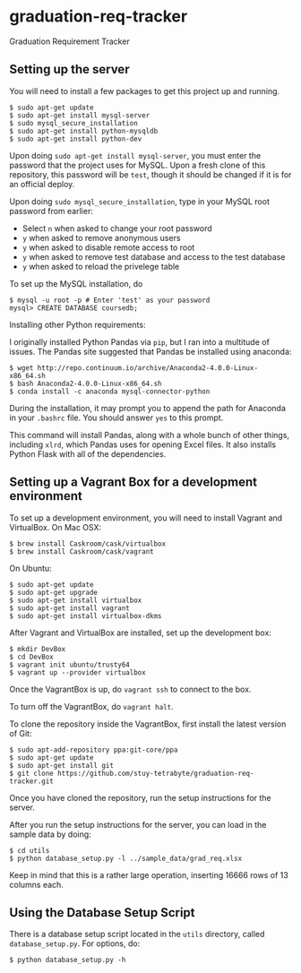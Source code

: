 # graduation-req-tracker
Graduation Requirement Tracker

## Setting up the server

You will need to install a few packages to get this project up and running.

```
$ sudo apt-get update
$ sudo apt-get install mysql-server
$ sudo mysql_secure_installation
$ sudo apt-get install python-mysqldb
$ sudo apt-get install python-dev
```

Upon doing `sudo apt-get install mysql-server`, you must enter the password that
the project uses for MySQL. Upon a fresh clone of this repository, this password
will be `test`, though it should be changed if it is for an official deploy.

Upon doing `sudo mysql_secure_installation`, type in your MySQL root password
from earlier:

- Select `n` when asked to change your root password
- `y` when asked to remove anonymous users
- `y` when asked to disable remote access to root
- `y` when asked to remove test database and access to the test database
- `y` when asked to reload the privelege table

To set up the MySQL installation, do

```
$ mysql -u root -p # Enter 'test' as your password
mysql> CREATE DATABASE coursedb;
```

Installing other Python requirements:

I originally installed Python Pandas via `pip`, but I ran into a multitude of
issues. The Pandas site suggested that Pandas be installed using anaconda:

```
$ wget http://repo.continuum.io/archive/Anaconda2-4.0.0-Linux-x86_64.sh
$ bash Anaconda2-4.0.0-Linux-x86_64.sh
$ conda install -c anaconda mysql-connector-python
```

During the installation, it may prompt you to append the path for Anaconda in
your `.bashrc` file. You should answer `yes` to this prompt.

This command will install Pandas, along with a whole bunch of other things,
including `xlrd`, which Pandas uses for opening Excel files. It also installs
Python Flask with all of the dependencies.

## Setting up a Vagrant Box for a development environment

To set up a development environment, you will need to install Vagrant and
VirtualBox. On Mac OSX:

```
$ brew install Caskroom/cask/virtualbox
$ brew install Caskroom/cask/vagrant
```

On Ubuntu:

```
$ sudo apt-get update
$ sudo apt-get upgrade
$ sudo apt-get install virtualbox
$ sudo apt-get install vagrant
$ sudo apt-get install virtualbox-dkms
```

After Vagrant and VirtualBox are installed, set up the development box:

```
$ mkdir DevBox
$ cd DevBox
$ vagrant init ubuntu/trusty64
$ vagrant up --provider virtualbox
```

Once the VagrantBox is up, do `vagrant ssh` to connect to the box.

To turn off the VagrantBox, do `vagrant halt`.

To clone the repository inside the VagrantBox, first install the latest version
of Git:

```
$ sudo apt-add-repository ppa:git-core/ppa
$ sudo apt-get update
$ sudo apt-get install git
$ git clone https://github.com/stuy-tetrabyte/graduation-req-tracker.git
```

Once you have cloned the repository, run the setup instructions for the server.

After you run the setup instructions for the server, you can load in the
sample data by doing:

```
$ cd utils
$ python database_setup.py -l ../sample_data/grad_req.xlsx
```

Keep in mind that this is a rather large operation, inserting 16666 rows of 13
columns each.

## Using the Database Setup Script

There is a database setup script located in the `utils` directory, called
`database_setup.py`. For options, do:

```
$ python database_setup.py -h
```

